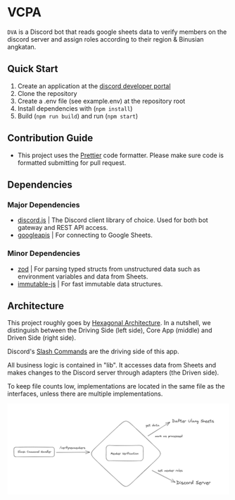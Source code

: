 # VCPA

`DVA` is a Discord bot that reads google sheets data to verify members on the discord server and assign roles according to their region & Binusian angkatan.

## Quick Start

1. Create an application at the [discord developer portal](https://discord.com/developers/applications)
2. Clone the repository
3. Create a .env file (see example.env) at the repository root
4. Install dependencies with (`npm install`)
5. Build (`npm run build`) and run (`npm start`)

## Contribution Guide

-   This project uses the [Prettier](https://prettier.io/) code formatter. Please make sure code is formatted submitting for pull request.

## Dependencies

### Major Dependencies

-   [discord.js](https://discord.js.org/) | The Discord client library of choice. Used for both bot gateway and REST API access.
-   [googleapis](https://www.npmjs.com/package/googleapis) | For connecting to Google Sheets.

### Minor Dependencies

-   [zod](https://zod.dev/) | For parsing typed structs from unstructured data such as environment variables and data from Sheets.
-   [immutable-js](https://immutable-js.com/) | For fast immutable data structures.

## Architecture

This project roughly goes by [Hexagonal Architecture](<https://en.wikipedia.org/wiki/Hexagonal_architecture_(software)>). In a nutshell, we distinguish between the Driving Side (left side), Core App (middle) and Driven Side (right side).

Discord's [Slash Commands](https://support.discord.com/hc/en-us/articles/1500000368501-Slash-Commands-FAQ) are the driving side of this app.

All business logic is contained in "lib". It accesses data from Sheets and makes changes to the Discord server through adapters (the Driven side).

To keep file counts low, implementations are located in the same file as the interfaces, unless there are multiple implementations.

![Architecture Illustration](arch.png)

